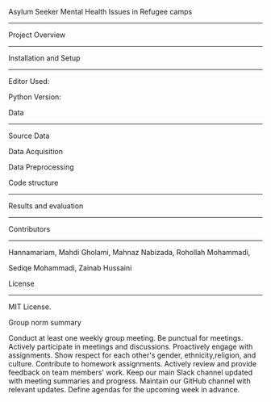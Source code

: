 
Asylum Seeker Mental Health Issues in Refugee camps 

_____________________________________________________________________ 

Project Overview 

______________________________________________________________________________ 

    

 

Installation and Setup 

_____________________________________________________________________________________ 

Editor Used:  

Python Version: 

Data 

____________________________________________________________________________________ 

Source Data 

 

Data Acquisition 

 

Data Preprocessing 

 

Code structure 

______________________________________________________________________________ 

Results and evaluation 

_____________________________________________________________________________________ 

  

 

Contributors 

_______________________________________________________________________________________________________________ 

Hannamariam, Mahdi Gholami, Mahnaz Nabizada, Rohollah Mohammadi,  

Sediqe Mohammadi, Zainab Hussaini 

 

License 

______________________________________________________________________________________________________ 

 MIT License. 






Group norm summary

Conduct at least one weekly group meeting.
Be punctual for meetings.
Actively participate in meetings and discussions.
Proactively engage with assignments.
Show respect for each other's gender, ethnicity,religion, and culture.
Contribute to homework assignments.
Actively review and provide feedback on team members' work.
Keep our main Slack channel updated with meeting summaries and progress.
Maintain our GitHub channel with relevant updates.
Define agendas for the upcoming week in advance.
